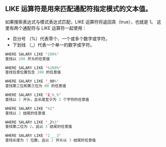 ## LIKE 运算符是用来匹配通配符指定模式的文本值。

  如果搜索表达式与模式表达式匹配，LIKE 运算符将返回真（true），也就是 1。
  这里有两个通配符与 LIKE 运算符一起使用：
  - 百分号 （%）代表零个、一个或多个数字或字符。
  - 下划线 （_）代表一个单一的数字或字符。

```java
WHERE SALARY LIKE '200%'	
查找以 200 开头的任意值

WHERE SALARY LIKE '%200%'	
查找任意位置包含 200 的任意值

WHERE SALARY LIKE '_00%'	
查找第二位和第三位为 00 的任意值

WHERE SALARY LIKE '2_%_%'	
查找以 2 开头，且长度至少为 3 个字符的任意值

WHERE SALARY LIKE '%2'	
查找以 2 结尾的任意值

WHERE SALARY LIKE '_2%3'	
查找第二位为 2，且以 3 结尾的任意值

WHERE SALARY LIKE '2___3'	
查找长度为 5 位数，且以 2 开头以 3 结尾的任意值
```
